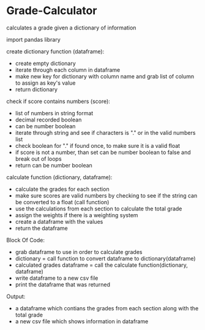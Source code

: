 # Grade-Calculator
calculates a grade given a dictionary of information


import pandas library

create dictionary function (dataframe):
  - create empty dictionary
  - iterate through each column in dataframe
  - make new key for dictionary with column name and grab list of column to assign as key's value
  - return dictionary

check if score contains numbers (score):
  - list of numbers in string format
  - decimal recorded boolean
  - can be number boolean
  - iterate through string and see if characters is "." or in the valid numbers list
  - check boolean for "." if found once, to make sure it is a valid float
  - if score is not a number, than set can be number boolean to false and break out of loops
  - return can be number boolean

calculate function (dictionary, dataframe):
  - calculate the grades for each section
  - make sure scores are valid numbers by checking to see if the string can be converted to a float (call function)
  - use the calculations from each section to calculate the total grade
  - assign the weights if there is a weighting system
  - create a dataframe with the values
  - return the dataframe

Block Of Code:
  - grab dataframe to use in order to calculate grades
  - dictionary = call function to convert dataframe to dictionary(dataframe)
  - calculated grades dataframe = call the calculate function(dictionary, dataframe)
  - write dataframe to a new csv file
  - print the dataframe that was returned

Output:
  - a dataframe which contians the grades from each section along with the total grade
  - a new csv file which shows information in dataframe
